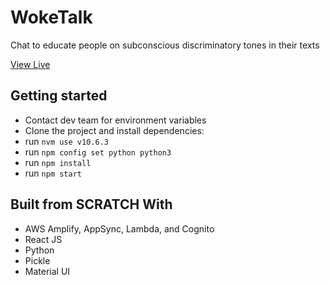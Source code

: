 # WokeTalk
Chat to educate people on subconscious discriminatory tones in their texts

[View Live](https://dev.d25571y6zfxk66.amplifyapp.com/)


## Getting started
- Contact dev team for environment variables
- Clone the project and install dependencies:
- run ```nvm use v10.6.3```
- run ```npm config set python python3```
- run ```npm install```
- run ```npm start```

## Built from SCRATCH With

* AWS Amplify, AppSync, Lambda, and Cognito
* React JS
* Python
* Pickle
* Material UI

